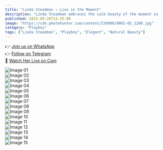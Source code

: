 ```yaml
---
title: "Linda Steadman – Live in the Moment"
description: "Linda Steadman embraces the calm beauty of the moment in this captivating Playboy set."
published: 2025-09-26T14:35:00
image: "https://cdn.pmatehunter.com/content/230908/0001-01_1200.jpg"
category: "Playboy"
tags: ["Linda Steadman", "Playboy", "Elegant", "Natural Beauty"]
---
```


👉 [Join us on WhatsApp](https://redirecting-kappa.vercel.app/)  
👉 [Follow on Telegram](https://redirecting-kappa.vercel.app/)  
🔞 [Watch Her Live on Cam](https://redirecting-kappa.vercel.app/)  

![Image 01](https://cdn.pmatehunter.com/content/230908/0001-01_1200.jpg)  
![Image 02](https://cdn.pmatehunter.com/content/230908/0001-02_1200.jpg)  
![Image 03](https://cdn.pmatehunter.com/content/230908/0001-03_1200.jpg)  
![Image 04](https://cdn.pmatehunter.com/content/230908/0001-04_1200.jpg)  
![Image 05](https://cdn.pmatehunter.com/content/230908/0001-05_1200.jpg)  
![Image 06](https://cdn.pmatehunter.com/content/230908/0001-06_1200.jpg)  
![Image 07](https://cdn.pmatehunter.com/content/230908/0001-07_1200.jpg)  
![Image 08](https://cdn.pmatehunter.com/content/230908/0001-08_1200.jpg)  
![Image 09](https://cdn.pmatehunter.com/content/230908/0001-09_1200.jpg)  
![Image 10](https://cdn.pmatehunter.com/content/230908/0001-10_1200.jpg)  
![Image 11](https://cdn.pmatehunter.com/content/230908/0001-11_1200.jpg)  
![Image 12](https://cdn.pmatehunter.com/content/230908/0001-12_1200.jpg)  
![Image 13](https://cdn.pmatehunter.com/content/230908/0001-13_1200.jpg)  
![Image 14](https://cdn.pmatehunter.com/content/230908/0001-14_1200.jpg)  
![Image 15](https://cdn.pmatehunter.com/content/230908/0001-15_1800.jpg)